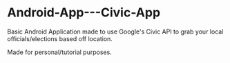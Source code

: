 # Android-App---Civic-App

Basic Android Application made to use Google's Civic API to grab your local officials/elections based off location.

Made for personal/tutorial purposes.
